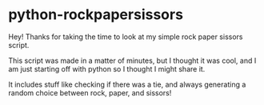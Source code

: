 # python-rockpapersissors

Hey! Thanks for taking the time to look at my simple rock paper sissors script.

This script was made in a matter of minutes, but I thought it was cool, and I am just starting off with python so I thought I might share it.

It includes stuff like checking if there was a tie, and always generating a random choice between rock, paper, and sissors!
